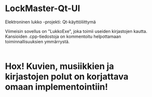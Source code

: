 # LockMaster-Qt-UI
Elektroninen lukko -projekti: Qt-käyttöliittymä

Viimeisin sovellus on "LukkoExe", joka toimii useiden kirjastojen kautta. <br>
Kansioiden .cpp-tiedostoja on kommentoitu helpottamaan toiminnallisuuksien ymmärrystä.<br>
<br>
# Hox! Kuvien, musiikkien ja kirjastojen polut on korjattava omaan implementointiin!
